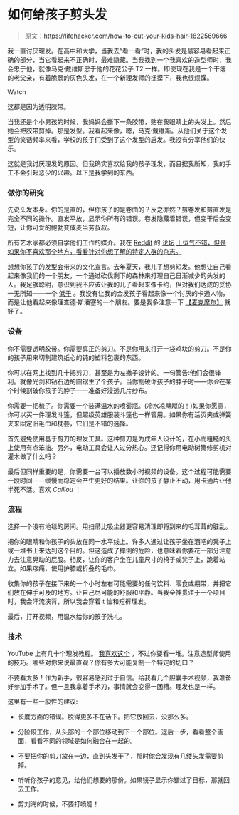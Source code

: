 # 如何给孩子剪头发

> 原文：<https://lifehacker.com/how-to-cut-your-kids-hair-1822569666>

我一直讨厌理发。在高中和大学，当我去“看一看”时，我的头发是最容易看起来正确的部分，当它看起来不正确时，最难隐藏。当我找到一个我喜欢的造型师时，我会忠于他，就像马克·戴维斯忠于他的花花公子 T2 一样。即使现在我是一个干瘪的老父亲，有着脆弱的灰色头发，在一个新理发师的抚摸下，我也很烦躁。

Watch

这都是因为透明胶带。

当我还是个小男孩的时候，我妈妈会撕下一条胶带，贴在我眼睛上的头发上。然后她会把胶带剪掉。那是发型。我看起来像，嗯，马克·戴维斯。从他们关于这个发型的笑话频率来看，学校的孩子们受到了这个发型的启发。我没有分享他们的快乐。

这就是我讨厌理发的原因。但我确实喜欢给我的孩子理发，而且据我所知，我的手工不会引起恶少的兴趣。以下是我学到的东西。

### **做你的研究**

先说头发本身。你的是直的，但你孩子的是卷曲的？反之亦然？剪卷发和剪直发是完全不同的操作。直发平放，显示你所有的错误。卷发隐藏着错误，但变干后会变短，让你可爱的鲍勃变成麦当劳叔叔。

所有艺术家都必须自学他们工作的媒介。我在 [Reddit](https://www.reddit.com/r/femalehairadvice/) 的 [论坛](https://www.reddit.com/r/curlyhair/) [上运气不错，但是如果你不喜欢那个地方，看看针对你想了解的特定人群的杂志。](https://www.reddit.com/r/malehairadvice/)

想想你孩子的发型会带来的文化宣言。去年夏天，我儿子想剪短发。他想让自己看起来像我们的一个朋友，一个通过砍伐剩下的森林来打理自己日渐减少的头发的人。我足够聪明，意识到我不应该让我的儿子看起来像卡约，但对我们达成的妥协一无所知——一个 [低于](https://en.wikipedia.org/wiki/Undercut_(hairstyle)) 。我没有让我的金发孩子看起来像一个讨厌的卡通人物，而是让他看起来像理查德·斯潘塞的一个朋友。要是我多注意一下 [【麦克摩尔】](https://www.aol.com/article/entertainment/2017/08/15/macklemore-no-longer-has-that-fashy-haircut-that-neo-nazis-like/23078526/) 就好了。

### **设备**

你不需要透明胶带。你需要真正的剪刀。不是你用来打开一袋鸡块的剪刀。不是你的孩子用来切割建筑纸心的钝的塑料包裹的东西。

你可以在网上找到几十把剪刀，甚至是为左撇子设计的。一句警告:他们会很锋利。就像光剑和钻石边的圆锯生了个孩子。当你割破你孩子的脖子时——你*会*在某个时候割破你孩子的脖子——准备好浸透几片纱布。

你需要一把梳子。你需要一个装满温水的喷雾瓶。(冷水凉飕飕的！)如果你愿意，你可以买一件理发斗篷，但超级英雄服装斗篷也一样管用。如果你有活页夹或弹簧夹来固定旧毛巾和枕套，它们是不错的选择。

首先避免使用基于剪刀的理发工具。这种剪刀是为成年人设计的，在小而粗糙的头上使用有点笨拙。另外，电动工具会让人过分热心。还记得你用电动树篱修剪机对灌木做了什么吗？

最后但同样重要的是，你需要一台可以播放数小时视频的设备。这个过程可能需要一段时间——缓慢而稳定会产生更好的结果。让你的孩子静止不动，用卡通片让他半死不活。喜欢 *Caillou* ！

### **流程**

选择一个没有地毯的房间。用扫帚比吸尘器更容易清理即将到来的毛茸茸的脏乱。

把你的眼睛和你孩子的头放在同一水平线上。许多人通过让孩子坐在酒吧的凳子上或一堆书上来达到这个目的。但这造成了摔倒的危险，也意味着你要花一部分注意力去注意晃动的屁股。相反，让你的客户坐在儿童尺寸的椅子或凳子上，跪着站立。如果疼痛，使用护膝或折叠的毛巾。

收集你的孩子在接下来的一个小时左右可能需要的任何饮料、零食或绷带，并把它们放在伸手可及的地方。让自己尽可能的舒服和平静。当我全神贯注于一个项目时，我会汗流浃背，所以我会穿着 t 恤和短裤理发。

最后，打开视频，用温水给你的孩子洗礼。

### **技术**

YouTube 上有几十个理发教程。 [我喜欢这个](https://youtu.be/u1VO4vKpm9k?t=76) ，不过你要看一堆。注意造型师使用的技巧。哪些对你来说最直观？你有多大可能复制一个特定的切口？

不要看太多！作为新手，很容易感到过于自信。给我看几个胆囊手术视频，我准备好参加手术了。但一旦我拿着手术刀，事情就会变得一团糟。理发也是一样。

这里有一些一般性的建议:

*   长度方面的错误。脱得更多不在话下。把它放回去，没那么多。

*   分阶段工作，从头部的一个部位移动到下一个部位。退后一步，看看整个画面，看看不同的领域是如何融合在一起的。

*   不要把你的剪刀放在一边，直到头发干了，那时你会发现有几缕头发需要剪掉。
*   听听你孩子的意见，给他们想要的那份。如果镜子显示你错过了目标，那就回去工作。
*   剪刘海的时候，不要打喷嚏！